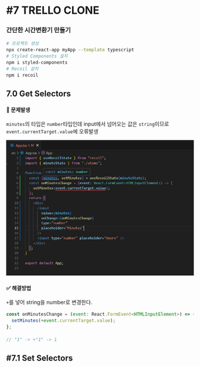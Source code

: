 # #7 TRELLO CLONE

### 간단한 시간변환기 만들기

```bash
# 프로젝트 생성
npx create-react-app myApp --template typescript
# Styled Components 설치
npm i styled-components
# Recoil 설치
npm i recoil
```

## 7.0 Get Selectors

#### 🚨 문제발생

`minutes`의 타입은 `number`타입인데 input에서 넘어오는 값은 `string`이므로 `event.currentTarget.value`에 오류발생

<img src="./public/1.png" width="600" />

#### ✅ 해결방법

`+`를 넣어 string을 number로 변경한다.

```javascript
const onMinutesChange = (event: React.FormEvent<HTMLInputElement>) => {
  setMinutes(+event.currentTarget.value);
};

// "1" -> +"1" -> 1
```

## #7.1 Set Selectors

